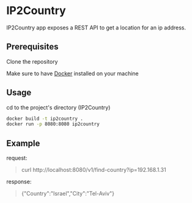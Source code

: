 # IP2Country

IP2Country app exposes a REST API to get a location for an ip address.

## Prerequisites
Clone the repository

Make sure to have [Docker](https://docs.docker.com/get-docker/) installed on your machine

## Usage
cd to the project's directory (IP2Country)
```bash
docker build -t ip2country .
docker run -p 8080:8080 ip2country
```

## Example
request:
>curl http://localhost:8080/v1/find-country?ip=192.168.1.31

response:
> {"Country":"Israel","City":"Tel-Aviv"}

